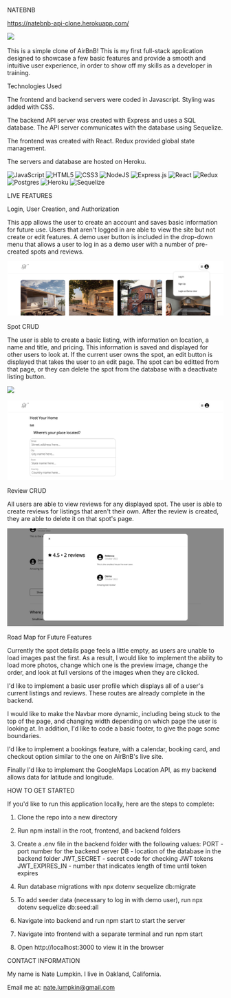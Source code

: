 NATEBNB

https://natebnb-api-clone.herokuapp.com/

![](demo-images/Screen%20Shot%202022-10-22%20at%209.26.23%20PM.png)

This is a simple clone of AirBnB! This is my first full-stack application designed to showcase a few basic features and provide a smooth and intuitive user experience, in order to show off my skills as a developer in training.

Technologies Used

The frontend and backend servers were coded in Javascript. Styling was added with CSS.

The backend API server was created with Express and uses a SQL database. The API server communicates with the database using Sequelize.

The frontend was created with React. Redux provided global state management.

The servers and database are hosted on Heroku.

![JavaScript](https://img.shields.io/badge/javascript-%23323330.svg?style=for-the-badge&logo=javascript&logoColor=%23F7DF1E)
![HTML5](https://img.shields.io/badge/html5-%23E34F26.svg?style=for-the-badge&logo=html5&logoColor=white)
![CSS3](https://img.shields.io/badge/css3-%231572B6.svg?style=for-the-badge&logo=css3&logoColor=white)
![NodeJS](https://img.shields.io/badge/node.js-6DA55F?style=for-the-badge&logo=node.js&logoColor=white)
![Express.js](https://img.shields.io/badge/express.js-%23404d59.svg?style=for-the-badge&logo=express&logoColor=%2361DAFB)
![React](https://img.shields.io/badge/react-%2320232a.svg?style=for-the-badge&logo=react&logoColor=%2361DAFB)
![Redux](https://img.shields.io/badge/redux-%23593d88.svg?style=for-the-badge&logo=redux&logoColor=white)
![Postgres](https://img.shields.io/badge/postgres-%23316192.svg?style=for-the-badge&logo=postgresql&logoColor=white)
![Heroku](https://img.shields.io/badge/heroku-%23430098.svg?style=for-the-badge&logo=heroku&logoColor=white)
![Sequelize](https://img.shields.io/badge/Sequelize-52B0E7?style=for-the-badge&logo=Sequelize&logoColor=white)

LIVE FEATURES

Login, User Creation, and Authorization

This app allows the user to create an account and saves basic information for future use. Users that aren't logged in are able to view the site but not create or edit features. A demo user button is included in the drop-down menu that allows a user to log in as a demo user with a number of pre-created spots and reviews.

![](demo-images/Screen%20Shot%202022-10-22%20at%209.33.38%20PM.png)

Spot CRUD

The user is able to create a basic listing, with information on location, a name and title, and pricing. This information is saved and displayed for other users to look at. If the current user owns the spot, an edit button is displayed that takes the user to an edit page. The spot can be editted from that page, or they can delete the spot from the database with a deactivate listing button.

![](demo-images/Screen%20Shot%202022-10-22%20at%209.35.58%20PM.png)

![](demo-images/Screen%20Shot%202022-10-22%20at%209.34.35%20PM.png)

Review CRUD

All users are able to view reviews for any displayed spot. The user is able to create reviews for listings that aren't their own. After the review is created, they are able to delete it on that spot's page.

![](demo-images/Screen%20Shot%202022-10-22%20at%209.35.22%20PM.png)

Road Map for Future Features

Currently the spot details page feels a little empty, as users are unable to load images past the first. As a result, I would like to implement the ability to load more photos, change which one is the preview image, change the order, and look at full versions of the images when they are clicked.

I'd like to implement a basic user profile which displays all of a user's current listings and reviews. These routes are already complete in the backend.

I would like to make the Navbar more dynamic, including being stuck to the top of the page, and changing width depending on which page the user is looking at. In addition, I'd like to code a basic footer, to give the page some boundaries.

I'd like to implement a bookings feature, with a calendar, booking card, and checkout option similar to the one on AirBnB's live site.

Finally I'd like to implement the GoogleMaps Location API, as my backend allows data for latitude and longitude.

HOW TO GET STARTED

If you'd like to run this application locally, here are the steps to complete:

1. Clone the repo into a new directory

2. Run npm install in the root, frontend, and backend folders

3. Create a .env file in the backend folder with the following values:
  PORT - port number for the backend server
  DB - location of the database in the backend folder
  JWT_SECRET - secret code for checking JWT tokens
  JWT_EXPIRES_IN - number that indicates length of time until token expires

4. Run database migrations with npx dotenv sequelize db:migrate

5. To add seeder data (necessary to log in with demo user), run npx dotenv sequelize db:seed:all

6. Navigate into backend and run npm start to start the server

7. Navigate into frontend with a separate terminal and run npm start

8. Open http://localhost:3000 to view it in the browser

CONTACT INFORMATION

My name is Nate Lumpkin. I live in Oakland, California.

Email me at: nate.lumpkin@gmail.com
